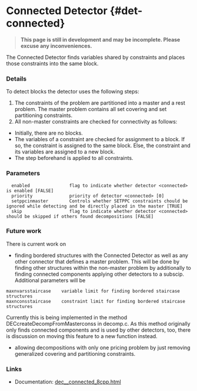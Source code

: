 # Connected Detector {#det-connected}
> **This page is still in development and may be incomplete. Please excuse any inconveniences.**

The Connected Detector finds variables shared by constraints and places those constraints into the same block.

### Details

To detect blocks the detector uses the following steps:

1. The constraints of the problem are partitioned into a master and a rest problem. The master problem contains all set covering and set partitioning constraints.
2. All non-master constraints are checked for connectivity as follows:
  * Initially, there are no blocks.
  * The variables of a constraint are checked for assignment to a block. If so, the constraint is assigned to the same block. Else, the constraint and its variables are assigned to a new block.
  * The step beforehand is applied to all constraints.

### Parameters
```
  enabled               flag to indicate whether detector <connected> is enabled [FALSE]
  priority              priority of detector <connected> [0]
  setppcinmaster        Controls whether SETPPC constraints chould be ignored while detecting and be directly placed in the master [TRUE]
  skip                  flag to indicate whether detector <connected> should be skipped if others found decompositions [FALSE]
```
### Future work

There is current work on
 * finding bordered structures with the Connected Detector as well as any other connector that defines a master problem. This will be done by finding other structures within the non-master problem by additionally to finding connected components applying other detectors to a subscip.
Additional parameters will be
  ```
  maxnvarsstaircase    variable limit for finding bordered staircase structures
  maxnconsstaircase    constraint limit for finding bordered staircase structures
  ```
Currently this is being implemented in the method DECcreateDecompFromMasterconss in decomp.c. As this method originally only finds connected components and is used by other detectors, too, there is discussion on moving this feature to a new function instead.
 * allowing decompositions with only one pricing problem by just removing generalized covering and partitioning constraints.

### Links
* Documentation: [dec__connected_8cpp.html](dec__connected_8cpp.html)
